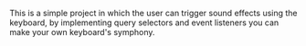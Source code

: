 This is a simple project in which the user can trigger sound effects using the keyboard,
by implementing query selectors and event listeners you can make your own keyboard's symphony.
